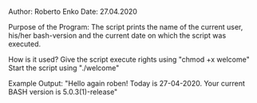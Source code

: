 Author: Roberto Enko
Date: 27.04.2020

Purpose of the Program:
The script prints the name of the current user, his/her bash-version and the current date on which the script was executed.

How is it used?
Give the script execute rights using "chmod +x welcome"
Start the script using "./welcome"

Example Output:
"Hello again roben! Today is 27-04-2020. Your current BASH version is 5.0.3(1)-release"
